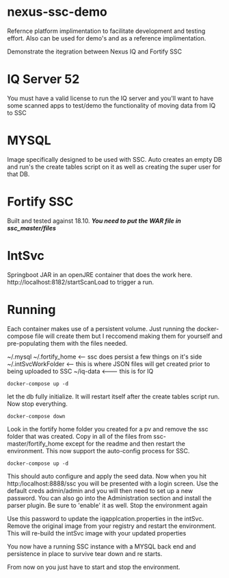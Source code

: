# nexus-ssc-demo

Refernce platform implimentation to facilitate development and testing effort. Also can be used for demo's and as a reference implimentation.

Demonstrate the itegration between Nexus IQ and Fortify SSC

# IQ Server 52
You must have a valid license to run the IQ server and you'll want to have some scanned apps to test/demo the functionality of moving data from IQ to SSC

# MYSQL
Image specifically designed to be used with SSC. Auto creates an empty DB and run's the create tables script on it as well as creating the super user for that DB.

# Fortify SSC
Built and tested against 18.10. ***You need to put the WAR file in ssc_master/files***

# IntSvc
Springboot JAR in an openJRE container that does the work here. http://localhost:8182/startScanLoad to trigger a run.



# Running

Each container makes use of a persistent volume. Just running the docker-compose file will create them but I reccomend making them for yourself and pre-populating them with the files needed.

~/.mysql
~/.fortify_home   <-- ssc does persist a few things on it's side
~/.intSvcWorkFolder   <-- this is where JSON files will get created prior to being uploaded to SSC
~/iq-data           <--- this is for IQ


```
docker-compose up -d
```

let the db fully initialize. It will restart itself after the create tables script run. Now stop everything.
```
docker-compose down
```
Look in the fortify home folder you created for a pv and remove the ssc folder that was created. Copy in all of the files from ssc-master/fortify_home except for the readme and then restart the environment. This now support the auto-config process for SSC.
```
docker-compose up -d
```
This should auto configure and apply the seed data. Now when you hit http:/localhost:8888/ssc you will be presented with a login screen. Use the default creds admin/admin and you will then need to set up a new password. You can also go into the Administration section and install the parser plugin. Be sure to 'enable' it as well.
Stop the environment again

Use this password to update the iqapplcation.properties in the intSvc. Remove the original image from your registry and restart the environment. This will re-build the intSvc image with your updated properties

You now have a running SSC instance with a MYSQL back end and persistence in place to survive tear down and re starts.

From now on you just have to start and stop the environment.
